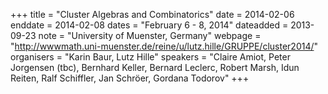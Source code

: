 +++
title = "Cluster Algebras and Combinatorics"
date = 2014-02-06
enddate = 2014-02-08
dates = "February 6 - 8, 2014"
dateadded = 2013-09-23
note = "University of Muenster, Germany"
webpage = "http://wwwmath.uni-muenster.de/reine/u/lutz.hille/GRUPPE/cluster2014/"
organisers = "Karin Baur, Lutz Hille"
speakers = "Claire Amiot, Peter Jorgensen (tbc), Bernhard Keller, Bernard Leclerc, Robert Marsh, Idun Reiten, Ralf Schiffler, Jan Schröer, Gordana Todorov"
+++
